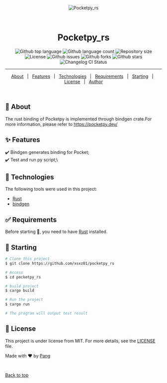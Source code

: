 <div align="center" id="top"> 
  <img src="./.github/app.gif" alt="Pocketpy_rs" />

  &#xa0;

  <!-- <a href="https://pocketpy_rs.netlify.app">Demo</a> -->
</div>

<h1 align="center">Pocketpy_rs</h1>

<p align="center">
  <img alt="Github top language" src="https://img.shields.io/github/languages/top/xsxz01/pocketpy_rs?color=56BEB8">

  <img alt="Github language count" src="https://img.shields.io/github/languages/count/xsxz01/pocketpy_rs?color=56BEB8">

  <img alt="Repository size" src="https://img.shields.io/github/repo-size/xsxz01/pocketpy_rs?color=56BEB8">

  <img alt="License" src="https://img.shields.io/github/license/xsxz01/pocketpy_rs?color=56BEB8">

  <img alt="Github issues" src="https://img.shields.io/github/issues/xsxz01/pocketpy_rs?color=56BEB8" />

  <img alt="Github forks" src="https://img.shields.io/github/forks/xsxz01/pocketpy_rs?color=56BEB8" />

  <img alt="Github stars" src="https://img.shields.io/github/stars/xsxz01/pocketpy_rs?color=56BEB8" />

  <img alt="Changelog CI Status" src="https://github.com/xsxz01/pocketpy_rs/workflows/Changelog%20CI/badge.svg" />
</p>

<!-- Status -->

<!-- <h4 align="center"> 
	🚧  Pocketpy_rs 🚀 Under construction...  🚧
</h4>  -->

<hr>

<p align="center">
  <a href="#dart-about">About</a> &#xa0; | &#xa0; 
  <a href="#sparkles-features">Features</a> &#xa0; | &#xa0;
  <a href="#rocket-technologies">Technologies</a> &#xa0; | &#xa0;
  <a href="#white_check_mark-requirements">Requirements</a> &#xa0; | &#xa0;
  <a href="#checkered_flag-starting">Starting</a> &#xa0; | &#xa0;
  <a href="#memo-license">License</a> &#xa0; | &#xa0;
  <a href="https://github.com/xsxz01" target="_blank">Author</a>
</p>

<br>

## :dart: About ##

The rust binding of Pocketpy is implemented through bindgen crate.For more information, please refer to https://pocketpy.dev/

## :sparkles: Features ##

:heavy_check_mark: Bindgen generates binding for Pocket;\
:heavy_check_mark: Test and run py script;\

## :rocket: Technologies ##

The following tools were used in this project:

- [Rust](https://www.rust-lang.org)
- [bindgen](https://github.com/pocketpy/pocketpy)

## :white_check_mark: Requirements ##

Before starting :checkered_flag:, you need to have [Rust](https://www.rust-lang.org) installed.

## :checkered_flag: Starting ##

```bash
# Clone this project
$ git clone https://github.com/xsxz01/pocketpy_rs

# Access
$ cd pocketpy_rs

# build project
$ cargo build

# Run the project
$ cargo run

# The program will output test result
```

## :memo: License ##

This project is under license from MIT. For more details, see the [LICENSE](LICENSE) file.


Made with :heart: by <a href="https://github.com/xsxz01" target="_blank">Pang</a>

&#xa0;

<a href="#top">Back to top</a>
